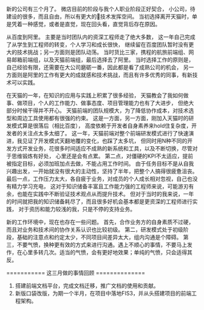 新的公司有三个月了。
微店目前的阶段与我个人职业阶段正好契合，
小公司，待建设的很多，而且自由，所以有更大的技术发挥空间。
当初选择离开天猫时，单是凭着一种感觉，或者是直觉，现在回头看，直觉背后存在原因。

从百度到阿里。
主要是当时团队内的资深工程师走了绝大多数，
这一年自己完成了从学生到工程师的转变，个人学习和成长很快，
继续留在百度团队暂时没有更大的技术挑战；另一方面则是团队动荡。
当时货比三家，携程的航旅前端组、网易邮箱前端组，以及天猫前端组，最后选择去了阿里。
当时选择工作的原则是，自己经验有限，还需要在大公司磨砺一番，因此都是看了成熟公司的机会，
另一方面则是阿里的工作有更大的成就感和技术挑战，而且有许多优秀的同事，有新技术可以实践。

在天猫的一年，在知识的应用与实践上积累了很多经验，
天猫教会了我如何做事、做项目，个人的工作能力、做事态度、项目管理能力也有了大进步，
但绝大部分时候干得并不开心。
天猫前端的团队规模大，为了降低协作成本，对技术选型和周边工具使用都有很强的约束。
这是一方面，另一方面，刚加入天猫时的研发模式算是很落后（相比百度），
高度依赖于开发者自身素养来hold住复杂度，开发者的关注点太多太细了。
这一年，天猫前端对整个前端研发模式进行了快速演进，我见证了开发模式天翻地覆的变化，也踩了太多坑，
但同时用N种不同的开发方式开发业务，花很多时间适应不成熟的新系统和工具，以及不断切换，尽管对于思维锻炼有好处，
心里还是会有点累。
第二点，对僵硬的KPI不太适应，提前被指定目标，必须加班加点去做，不能占用工作时间。
由于任务目标不是从自我兴趣出发，一开始就没有很大的主动性，坚持了半年，把整个人搞得很疲惫沮丧。
最后一点，工作压力太大，各自疲于业务，对成员的个人成长相对忽视，自己也没有精力学习充电，
这对于知识储备丰富且工作能力强的工程师来说，可能游刃有余，也能在实践中不断验证技术观点从而提升技术。
但对于当时的我来说，一年的时间就把我的知识储备耗尽了，而且很多好机会基本都是更资深的工程师进行实践，
对于资历和能力较浅的我，只是不停的支持业务。

新的工作环境中，现在也存在一些问题。
首先，合作业务方的自身素质不过硬，而且对业务和技术间的协作关系认识也比较初级。
第二，研发模式处于初级阶段，基础的注意点和约定太少，不同项目间差异太大，组内沟通是个障碍。
第三，不要气愤，换种更有效的方式来进行沟通。遇上不顺心的事情，不要马上发作，在心里多转几次。适当的气愤，会有更好地效果；单纯的气愤，只会适得其反。

===========  这三月做的事情回顾  ==============

1. 搭建前端文档平台，完成文档迁移，推广文档的使用和贡献。
2. 新版口袋改版，为期一个半月，在项目中落地FIS3，并从头搭建项目的前端工程架构。
